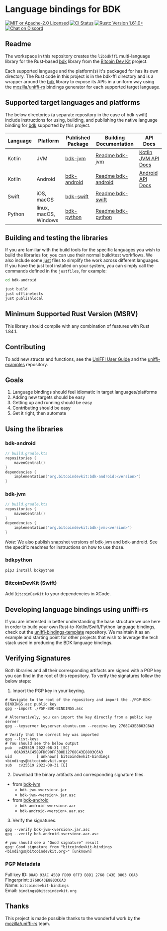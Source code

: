 # Language bindings for BDK

<p>
    <a href="https://github.com/bitcoindevkit/bdk-ffi/blob/master/LICENSE"><img alt="MIT or Apache-2.0 Licensed" src="https://img.shields.io/badge/license-MIT%2FApache--2.0-blue.svg"/></a>
    <a href="https://github.com/bitcoindevkit/bdk-ffi/actions?query=workflow%3ACI"><img alt="CI Status" src="https://github.com/bitcoindevkit/bdk-ffi/workflows/CI/badge.svg"></a>
    <a href="https://blog.rust-lang.org/2022/05/19/Rust-1.61.0.html"><img alt="Rustc Version 1.61.0+" src="https://img.shields.io/badge/rustc-1.61.0%2B-lightgrey.svg"/></a>
    <a href="https://discord.gg/d7NkDKm"><img alt="Chat on Discord" src="https://img.shields.io/discord/753336465005608961?logo=discord"></a>
</p>

## Readme

The workspace in this repository creates the `libbdkffi` multi-language library for the Rust-based 
[bdk] library from the [Bitcoin Dev Kit] project.

Each supported language and the platform(s) it's packaged for has its own directory. The Rust code in this project is in the bdk-ffi directory and is a wrapper around the [bdk] library to expose its APIs in a uniform way using the [mozilla/uniffi-rs] bindings generator for each supported target language.

## Supported target languages and platforms

The below directories (a separate repository in the case of bdk-swift) include instructions for using, building, and publishing the native language binding for [bdk] supported by this project.

| Language | Platform              | Published Package | Building Documentation | API Docs              |
| -------- |-----------------------|-------------------|------------------------|-----------------------|
| Kotlin   | JVM                   | [bdk-jvm]         | [Readme bdk-jvm]       | [Kotlin JVM API Docs] |
| Kotlin   | Android               | [bdk-android]     | [Readme bdk-android]   | [Android API Docs]    |
| Swift    | iOS, macOS            | [bdk-swift]       | [Readme bdk-swift]     |                       |
| Python   | linux, macOS, Windows | [bdk-python]      | [Readme bdk-python]    |                       |

## Building and testing the libraries

If you are familiar with the build tools for the specific languages you wish to build the libraries for, you can use their normal build/test workflows. We also include some [just](https://just.systems/) files to simplify the work across different languages. If you have the just tool installed on your system, you can simply call the commands defined in the `justfile`s, for example:
```sh
cd bdk-android

just build
just offlinetests
just publishlocal
```

## Minimum Supported Rust Version (MSRV)

This library should compile with any combination of features with Rust 1.84.1.

## Contributing

To add new structs and functions, see the [UniFFI User Guide](https://mozilla.github.io/uniffi-rs/) and the [uniffi-examples](https://thunderbiscuit.github.io/uniffi-examples/) repository.

## Goals

1. Language bindings should feel idiomatic in target languages/platforms
2. Adding new targets should be easy 
3. Getting up and running should be easy 
4. Contributing should be easy 
5. Get it right, then automate

## Using the libraries

### bdk-android

```kotlin
// build.gradle.kts
repositories {
    mavenCentral()
}
dependencies { 
    implementation("org.bitcoindevkit:bdk-android:<version>")
}
```

### bdk-jvm

```kotlin
// build.gradle.kts
repositories {
    mavenCentral()
}
dependencies { 
    implementation("org.bitcoindevkit:bdk-jvm:<version>")
}
```

_Note:_ We also publish snapshot versions of bdk-jvm and bdk-android. See the specific readmes for instructions on how to use those.

### bdkpython

```shell
pip3 install bdkpython
```

### BitcoinDevKit (Swift)

Add `BitcoinDevKit` to your dependencies in XCode.

## Developing language bindings using uniffi-rs

If you are interested in better understanding the base structure we use here in order to build your own Rust-to-Kotlin/Swift/Python language bindings, check out the [uniffi-bindings-template](https://github.com/thunderbiscuit/uniffi-bindings-template) repository. We maintain it as an example and starting point for other projects that wish to leverage the tech stack used in producing the BDK language bindings.

## Verifying Signatures

Both libraries and all their corresponding artifacts are signed with a PGP key you can find in the
root of this repository. To verify the signatures follow the below steps:

1. Import the PGP key in your keyring.
```shell
# Navigate to the root of the repository and import the ./PGP-BDK-BINDINGS.asc public key
gpg --import ./PGP-BDK-BINDINGS.asc
    
# Alternatively, you can import the key directly from a public key server
gpg --keyserver keyserver.ubuntu.com --receive-key 2768C43E8803C6A3
    
# Verify that the correct key was imported
gpg --list-keys
# You should see the below output
pub   ed25519 2022-08-31 [SC]
    88AD93AC4589FD090FF3B8D12768C43E8803C6A3
uid           [ unknown] bitcoindevkit-bindings <bindings@bitcoindevkit.org>
sub   cv25519 2022-08-31 [E]
```

2. Download the binary artifacts and corresponding signature files.
- from [bdk-jvm]
    - `bdk-jvm-<version>.jar`
    - `bdk-jvm-<version>.jar.asc`
- from [bdk-android]
    - `bdk-android-<version>.aar`
    - `bdk-android-<version>.aar.asc`

3. Verify the signatures.
```shell
gpg --verify bdk-jvm-<version>.jar.asc 
gpg --verify bdk-android-<version>.aar.asc

# you should see a "Good signature" result
gpg: Good signature from "bitcoindevkit-bindings <bindings@bitcoindevkit.org>" [unknown]
```

### PGP Metadata

Full key ID: `88AD 93AC 4589 FD09 0FF3 B8D1 2768 C43E 8803 C6A3`  
Fingerprint: `2768C43E8803C6A3`  
Name: `bitcoindevkit-bindings`  
Email: `bindings@bitcoindevkit.org`

## Thanks

This project is made possible thanks to the wonderful work by the [mozilla/uniffi-rs] team.

[Kotlin]: https://kotlinlang.org/
[Android Studio]: https://developer.android.com/studio/
[`bdk`]: https://github.com/bitcoindevkit/bdk
[`bdk-ffi`]: https://github.com/bitcoindevkit/bdk-ffi
["Getting Started (Developer)"]: https://github.com/bitcoindevkit/bdk-ffi#getting-started-developer
[bdk-jvm]: https://central.sonatype.com/artifact/org.bitcoindevkit/bdk-jvm/
[bdk-android]: https://central.sonatype.com/artifact/org.bitcoindevkit/bdk-android/
[bdk-swift]: https://github.com/bitcoindevkit/bdk-swift
[bdk-python]: https://pypi.org/project/bdkpython/
[mozilla/uniffi-rs]: https://github.com/mozilla/uniffi-rs
[bdk]: https://github.com/bitcoindevkit/bdk
[Bitcoin Dev Kit]: https://github.com/bitcoindevkit
[uniffi-rs]: https://github.com/mozilla/uniffi-rs
[Readme bdk-jvm]: https://github.com/bitcoindevkit/bdk-ffi/tree/master/bdk-jvm
[Readme bdk-android]: https://github.com/bitcoindevkit/bdk-ffi/tree/master/bdk-android
[Readme bdk-swift]: https://github.com/bitcoindevkit/bdk-swift  
[Readme bdk-python]: https://github.com/bitcoindevkit/bdk-ffi/tree/master/bdk-python
[Kotlin JVM API Docs]: https://bitcoindevkit.org/jvm/
[Android API Docs]: https://bitcoindevkit.org/android/
